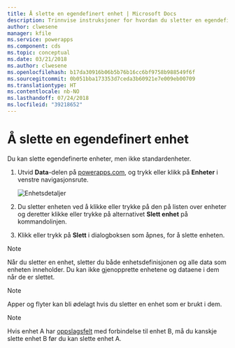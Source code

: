 ```yaml
---
title: Å slette en egendefinert enhet | Microsoft Docs
description: Trinnvise instruksjoner for hvordan du sletter en egendefinert enhet og fjerner alle data i PowerApps
author: clwesene
manager: kfile
ms.service: powerapps
ms.component: cds
ms.topic: conceptual
ms.date: 03/21/2018
ms.author: clwesene
ms.openlocfilehash: b17da30916b06b5b76b16cc6bf9758b988549f6f
ms.sourcegitcommit: 0b051bba173353d7ceda3b60921e7e009eb00709
ms.translationtype: HT
ms.contentlocale: nb-NO
ms.lasthandoff: 07/24/2018
ms.locfileid: "39218652"
---
```

# <a name="delete-a-custom-entity"></a>Å slette en egendefinert enhet
Du kan slette egendefinerte enheter, men ikke standardenheter.

1. Utvid **Data**-delen på [powerapps.com](https://web.powerapps.com?utm_source=padocs&utm_medium=linkinadoc&utm_campaign=referralsfromdoc), og trykk eller klikk på **Enheter** i venstre navigasjonsrute.

    ![Enhetsdetaljer](./media/data-platform-cds-create-entity/entitylist.png "Enhetsliste")

2. Du sletter enheten ved å klikke eller trykke på den på listen over enheter og deretter klikke eller trykke på alternativet **Slett enhet** på kommandolinjen.

3. Klikk eller trykk på **Slett** i dialogboksen som åpnes, for å slette enheten.

>[!NOTE]
>Når du sletter en enhet, sletter du både enhetsdefinisjonen og alle data som enheten inneholder. Du kan ikke gjenopprette enhetene og dataene i dem når de er slettet.

>[!NOTE]
>Apper og flyter kan bli ødelagt hvis du sletter en enhet som er brukt i dem.

>[!NOTE]
>Hvis enhet A har [oppslagsfelt](data-platform-entity-lookup.md) med forbindelse til enhet B, må du kanskje slette enhet B før du kan slette enhet A.

